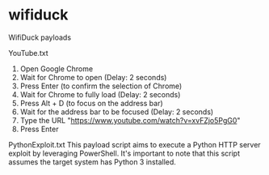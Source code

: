 # wifiduck
WifiDuck payloads

YouTube.txt
1. Open Google Chrome
2. Wait for Chrome to open (Delay: 2 seconds)
3. Press Enter (to confirm the selection of Chrome)
4. Wait for Chrome to fully load (Delay: 2 seconds)
5. Press Alt + D (to focus on the address bar)
6. Wait for the address bar to be focused (Delay: 2 seconds)
7. Type the URL "https://www.youtube.com/watch?v=xvFZjo5PgG0"
8. Press Enter

PythonExploit.txt
This payload script aims to execute a Python HTTP server exploit by leveraging PowerShell. It's important to note that this script assumes the target system has Python 3 installed.

